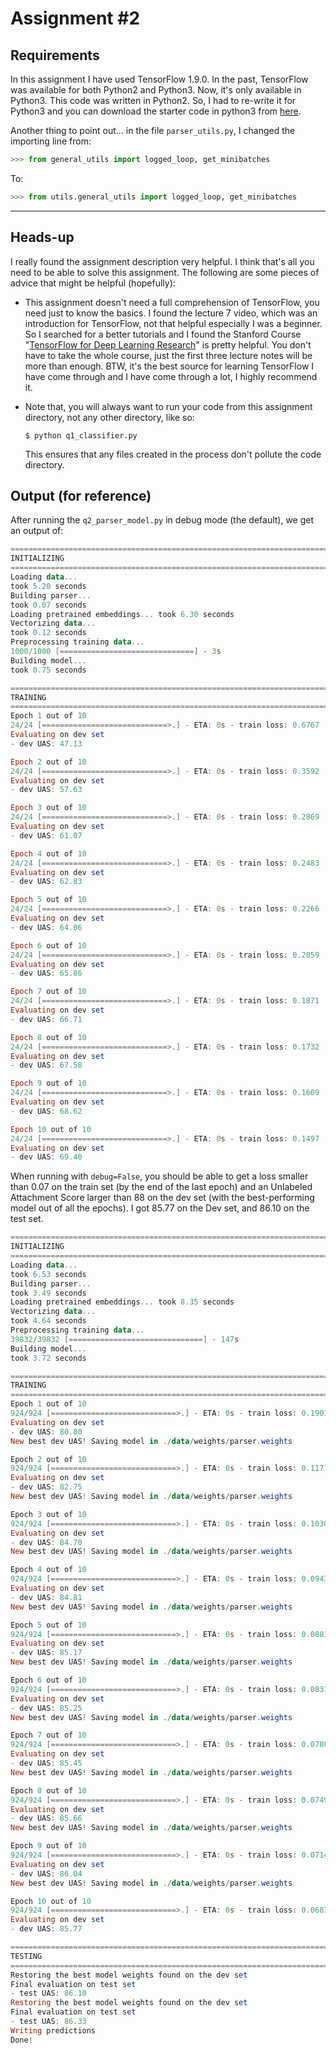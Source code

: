 # Assignment #2

## Requirements

In this assignment I have used TensorFlow 1.9.0. In the past, TensorFlow was available for both Python2 and Python3. Now, it's only available in Python3. This code was written in Python2. So, I had to re-write it for Python3 and you can download the starter code in python3 from [here](http://www.mediafire.com/file/hvg82wc1t4xaogl/assignment2%2528python3%2529.rar/file).

Another thing to point out... in the file `parser_utils.py`, I changed the importing line from:

```python
>>> from general_utils import logged_loop, get_minibatches
```

To:

```python
>>> from utils.general_utils import logged_loop, get_minibatches
```

---

## Heads-up

I really found the assignment description very helpful. I think that's all you need to be able to solve this assignment. The following are some pieces of advice that might be helpful (hopefully):

- This assignment doesn't need a full comprehension of TensorFlow, you need just to know the basics. I found the lecture 7 video, which was an introduction for TensorFlow, not that helpful especially I was a beginner. So I searched for a better tutorials and I found the Stanford Course "[TensorFlow for Deep Learning Research](http://web.stanford.edu/class/cs20si/)" is pretty helpful. You don't have to take the whole course, just the first three lecture notes will be more than enough. BTW, it's the best source for learning TensorFlow I have come through and I have come through a lot, I highly recommend it.

- Note that, you will always want to run your code from this assignment directory, not any other directory, like so:

  `$ python q1_classifier.py`

  This ensures that any files created in the process don't pollute the code directory.



## Output (for reference)

After running the `q2_parser_model.py` in debug mode (the default), we get an output of:

```powershell
================================================================================
INITIALIZING
================================================================================
Loading data...
took 5.20 seconds
Building parser...
took 0.07 seconds
Loading pretrained embeddings... took 6.30 seconds
Vectorizing data...
took 0.12 seconds
Preprocessing training data...
1000/1000 [==============================] - 3s
Building model...
took 0.75 seconds

================================================================================
TRAINING
================================================================================
Epoch 1 out of 10
24/24 [============================>.] - ETA: 0s - train loss: 0.6767
Evaluating on dev set
- dev UAS: 47.13

Epoch 2 out of 10
24/24 [============================>.] - ETA: 0s - train loss: 0.3592
Evaluating on dev set
- dev UAS: 57.63

Epoch 3 out of 10
24/24 [============================>.] - ETA: 0s - train loss: 0.2869
Evaluating on dev set
- dev UAS: 61.07

Epoch 4 out of 10
24/24 [============================>.] - ETA: 0s - train loss: 0.2483
Evaluating on dev set
- dev UAS: 62.83

Epoch 5 out of 10
24/24 [============================>.] - ETA: 0s - train loss: 0.2266
Evaluating on dev set
- dev UAS: 64.06

Epoch 6 out of 10
24/24 [============================>.] - ETA: 0s - train loss: 0.2059
Evaluating on dev set
- dev UAS: 65.86

Epoch 7 out of 10
24/24 [============================>.] - ETA: 0s - train loss: 0.1871
Evaluating on dev set
- dev UAS: 66.71

Epoch 8 out of 10
24/24 [============================>.] - ETA: 0s - train loss: 0.1732
Evaluating on dev set
- dev UAS: 67.58

Epoch 9 out of 10
24/24 [============================>.] - ETA: 0s - train loss: 0.1609
Evaluating on dev set
- dev UAS: 68.62

Epoch 10 out of 10
24/24 [============================>.] - ETA: 0s - train loss: 0.1497
Evaluating on dev set
- dev UAS: 69.40
```

When running with `debug=False`, you should be able to get a loss smaller than 0.07 on the train
set (by the end of the last epoch) and an Unlabeled Attachment Score larger than 88 on the dev set
(with the best-performing model out of all the epochs). I got 85.77 on the Dev set, and 86.10 on the test set. 

```powershell
================================================================================
INITIALIZING
================================================================================
Loading data...
took 6.53 seconds
Building parser...
took 3.49 seconds
Loading pretrained embeddings... took 8.35 seconds
Vectorizing data...
took 4.64 seconds
Preprocessing training data...
39832/39832 [==============================] - 147s
Building model...
took 3.72 seconds

================================================================================
TRAINING
================================================================================
Epoch 1 out of 10
924/924 [============================>.] - ETA: 0s - train loss: 0.1901
Evaluating on dev set
- dev UAS: 80.80
New best dev UAS! Saving model in ./data/weights/parser.weights

Epoch 2 out of 10
924/924 [============================>.] - ETA: 0s - train loss: 0.1171
Evaluating on dev set
- dev UAS: 82.75
New best dev UAS! Saving model in ./data/weights/parser.weights

Epoch 3 out of 10
924/924 [============================>.] - ETA: 0s - train loss: 0.1030
Evaluating on dev set
- dev UAS: 84.70
New best dev UAS! Saving model in ./data/weights/parser.weights

Epoch 4 out of 10
924/924 [============================>.] - ETA: 0s - train loss: 0.0943
Evaluating on dev set
- dev UAS: 84.81
New best dev UAS! Saving model in ./data/weights/parser.weights

Epoch 5 out of 10
924/924 [============================>.] - ETA: 0s - train loss: 0.0881
Evaluating on dev set
- dev UAS: 85.17
New best dev UAS! Saving model in ./data/weights/parser.weights

Epoch 6 out of 10
924/924 [============================>.] - ETA: 0s - train loss: 0.0831
Evaluating on dev set
- dev UAS: 85.25
New best dev UAS! Saving model in ./data/weights/parser.weights

Epoch 7 out of 10
924/924 [============================>.] - ETA: 0s - train loss: 0.0788
Evaluating on dev set
- dev UAS: 85.45
New best dev UAS! Saving model in ./data/weights/parser.weights

Epoch 8 out of 10
924/924 [============================>.] - ETA: 0s - train loss: 0.0749
Evaluating on dev set
- dev UAS: 85.66
New best dev UAS! Saving model in ./data/weights/parser.weights

Epoch 9 out of 10
924/924 [============================>.] - ETA: 0s - train loss: 0.0714
Evaluating on dev set
- dev UAS: 86.04
New best dev UAS! Saving model in ./data/weights/parser.weights

Epoch 10 out of 10
924/924 [============================>.] - ETA: 0s - train loss: 0.0683
Evaluating on dev set
- dev UAS: 85.77

================================================================================
TESTING
================================================================================
Restoring the best model weights found on the dev set
Final evaluation on test set
- test UAS: 86.10
Restoring the best model weights found on the dev set
Final evaluation on test set
- test UAS: 86.33
Writing predictions
Done!
```
